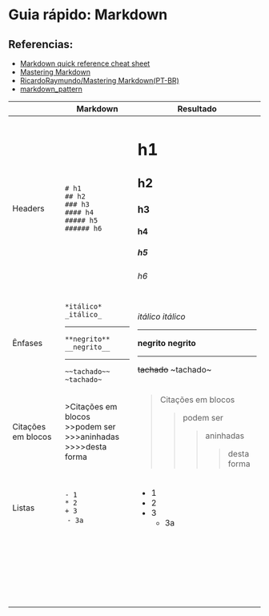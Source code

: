 # Guia rápido: Markdown

## Referencias:
- [Markdown quick reference cheat sheet](https://en.support.wordpress.com/markdown-quick-reference/)
- [Mastering Markdown](https://guides.github.com/features/mastering-markdown/)
- [RicardoRaymundo/Mastering Markdown(PT-BR)](https://github.com/RicardoRaymundo/tutorial_package_example/tree/master/mastering_markdown)
- [markdown_pattern](https://github.com/RicardoRaymundo/tutorial_package_example/tree/master/markdown_pattern)


|  | Markdown | Resultado |
|---|----------|-----------|
|Headers  |`# h1` <br> `## h2` <br> `### h3` <br> `#### h4` <br> `##### h5` <br> `###### h6`  | <h1>h1</h1> <h2>h2</h2> <h3>h3</h3> <h4>h4</h4> <h5>h5</h5> <h6>h6</h6>|
|Ênfases  |`*itálico*` `_itálico_` <hr> `**negrito**` `__negrito__`  <hr> `~~tachado~~` `~tachado~` |*_itálico_*  _itálico_ <hr> **negrito** __negrito__ <hr> ~~tachado~~ ~tachado~|
|Citações em blocos  |>Citações em blocos <br> >>podem ser <br> >>>aninhadas <br> >>>>desta forma   |<blockquote>Citações em blocos<blockquote>podem ser<blockquote>aninhadas<blockquote>desta forma</blockquote></blockquote></blockquote></blockquote>  |
|Listas  |`- 1` <br> `* 2` <br> `+ 3` <br>  &nbsp;`- 3a`  |<ul> <li> 1 </li> <li> 2 </li> <li> 3 <ul> <li> 3a </li> </ul> </li> </ul> |
|  |  |  |
|  |  |  |
|  |  |  |
|  |  |  |
|  |  |  |
|  |  |  |
|  |  |  |
|  |  |  |
|  |  |  |
|  |  |  |
|  |  |  |
|  |  |  |
|  |  |  |
|  |  |  |
|  |  |  |
|  |  |  |
|  |  |  |
|  |  |  |
|  |  |  |
|  |  |  |
|  |  |  |
|  |  |  |
|  |  |  |